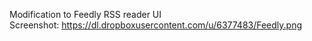 Modification to Feedly RSS reader UI<br>
Screenshot: https://dl.dropboxusercontent.com/u/6377483/Feedly.png